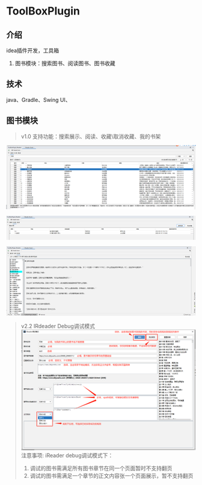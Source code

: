 # ToolBoxPlugin

## 介绍
idea插件开发，工具箱
1. 图书模块：搜索图书、阅读图书、图书收藏 
## 技术
java、Gradle、Swing UI、

## 图书模块
> v1.0 支持功能：搜索展示、阅读、收藏\取消收藏、我的书架
>
![搜索展示图书](./src/main/resources/files/ireader/搜索.jpg)

![我的图书](./src/main/resources/files/ireader/书架.jpg)

![阅读图书](./src/main/resources/files/ireader/阅读.jpg)

> v2.2 IRdeader Debug调试模式
![IRdeader Debug](./src/main/resources/files/ireader/iReader%20debug.jpg)
> 注意事项: iReader debug调试模式下：
>   1. 调试的图书需满足所有图书章节在同一个页面暂时不支持翻页
>   2. 调试的图书需满足一个章节的正文内容张一个页面展示，暂不支持翻页